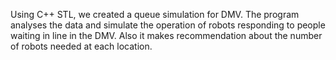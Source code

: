 Using C++ STL, we created a queue simulation for DMV. The program analyses the data and simulate the operation of robots responding to people waiting in line in the DMV. Also it makes recommendation about the number of robots needed at each location.